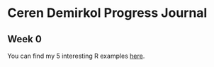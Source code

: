 # Ceren Demirkol Progress Journal
## Week 0 
You can find my 5 interesting R examples [here](files/example_homework_0.html).

